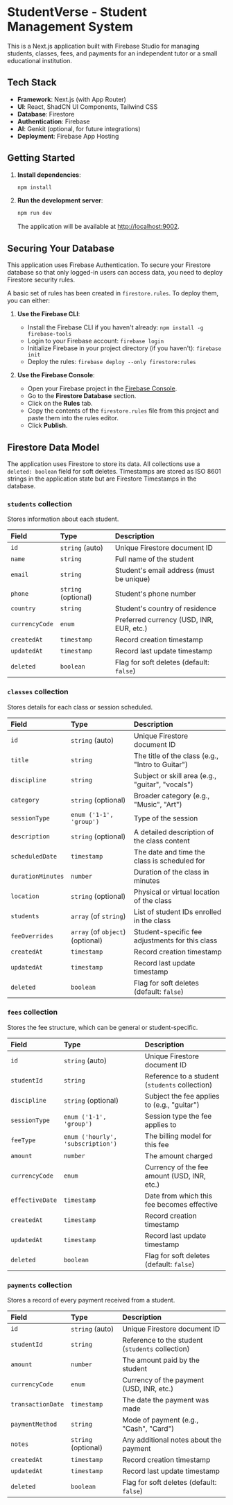 # StudentVerse - Student Management System

This is a Next.js application built with Firebase Studio for managing students, classes, fees, and payments for an independent tutor or a small educational institution.

## Tech Stack

- **Framework**: Next.js (with App Router)
- **UI**: React, ShadCN UI Components, Tailwind CSS
- **Database**: Firestore
- **Authentication**: Firebase
- **AI**: Genkit (optional, for future integrations)
- **Deployment**: Firebase App Hosting

## Getting Started

1.  **Install dependencies**:
    ```bash
    npm install
    ```

2.  **Run the development server**:
    ```bash
    npm run dev
    ```

    The application will be available at [http://localhost:9002](http://localhost:9002).

## Securing Your Database

This application uses Firebase Authentication. To secure your Firestore database so that only logged-in users can access data, you need to deploy Firestore security rules.

A basic set of rules has been created in `firestore.rules`. To deploy them, you can either:

1.  **Use the Firebase CLI**:
    - Install the Firebase CLI if you haven't already: `npm install -g firebase-tools`
    - Login to your Firebase account: `firebase login`
    - Initialize Firebase in your project directory (if you haven't): `firebase init`
    - Deploy the rules: `firebase deploy --only firestore:rules`

2.  **Use the Firebase Console**:
    - Open your Firebase project in the [Firebase Console](https://console.firebase.google.com/).
    - Go to the **Firestore Database** section.
    - Click on the **Rules** tab.
    - Copy the contents of the `firestore.rules` file from this project and paste them into the rules editor.
    - Click **Publish**.

## Firestore Data Model

The application uses Firestore to store its data. All collections use a `deleted: boolean` field for soft deletes. Timestamps are stored as ISO 8601 strings in the application state but are Firestore Timestamps in the database.

### `students` collection

Stores information about each student.

| Field        | Type                                    | Description                                |
| :----------- | :-------------------------------------- | :----------------------------------------- |
| `id`         | `string` (auto)                         | Unique Firestore document ID               |
| `name`         | `string`                                | Full name of the student                   |
| `email`        | `string`                                | Student's email address (must be unique)   |
| `phone`        | `string` (optional)                     | Student's phone number                     |
| `country`      | `string`                                | Student's country of residence             |
| `currencyCode` | `enum`                                  | Preferred currency (USD, INR, EUR, etc.)   |
| `createdAt`    | `timestamp`                             | Record creation timestamp                  |
| `updatedAt`    | `timestamp`                             | Record last update timestamp               |
| `deleted`      | `boolean`                               | Flag for soft deletes (default: `false`)   |

### `classes` collection

Stores details for each class or session scheduled.

| Field             | Type                                | Description                                       |
| :---------------- | :---------------------------------- | :------------------------------------------------ |
| `id`              | `string` (auto)                     | Unique Firestore document ID                      |
| `title`           | `string`                            | The title of the class (e.g., "Intro to Guitar")  |
| `discipline`      | `string`                            | Subject or skill area (e.g., "guitar", "vocals")  |
| `category`        | `string` (optional)                 | Broader category (e.g., "Music", "Art")           |
| `sessionType`     | `enum ('1-1', 'group')`             | Type of the session                               |
| `description`     | `string` (optional)                 | A detailed description of the class content       |
| `scheduledDate`   | `timestamp`                         | The date and time the class is scheduled for      |
| `durationMinutes` | `number`                            | Duration of the class in minutes                  |
| `location`        | `string` (optional)                 | Physical or virtual location of the class         |
| `students`        | `array` (of `string`)               | List of student IDs enrolled in the class         |
| `feeOverrides`    | `array` (of `object`) (optional)    | Student-specific fee adjustments for this class   |
| `createdAt`       | `timestamp`                         | Record creation timestamp                         |
| `updatedAt`       | `timestamp`                         | Record last update timestamp                      |
| `deleted`         | `boolean`                           | Flag for soft deletes (default: `false`)          |

### `fees` collection

Stores the fee structure, which can be general or student-specific.

| Field           | Type                                | Description                                       |
| :-------------- | :---------------------------------- | :------------------------------------------------ |
| `id`            | `string` (auto)                     | Unique Firestore document ID                      |
| `studentId`     | `string`                            | Reference to a student (`students` collection)    |
| `discipline`    | `string` (optional)                 | Subject the fee applies to (e.g., "guitar")       |
| `sessionType`   | `enum ('1-1', 'group')`             | Session type the fee applies to                   |
| `feeType`       | `enum ('hourly', 'subscription')`   | The billing model for this fee                    |
| `amount`        | `number`                            | The amount charged                                |
| `currencyCode`  | `enum`                              | Currency of the fee amount (USD, INR, etc.)       |
| `effectiveDate` | `timestamp`                         | Date from which this fee becomes effective        |
| `createdAt`     | `timestamp`                         | Record creation timestamp                         |
| `updatedAt`     | `timestamp`                         | Record last update timestamp                      |
| `deleted`       | `boolean`                           | Flag for soft deletes (default: `false`)          |

### `payments` collection

Stores a record of every payment received from a student.

| Field             | Type                  | Description                                       |
| :---------------- | :-------------------- | :------------------------------------------------ |
| `id`              | `string` (auto)       | Unique Firestore document ID                      |
| `studentId`       | `string`              | Reference to the student (`students` collection)  |
| `amount`          | `number`              | The amount paid by the student                    |
| `currencyCode`    | `enum`                | Currency of the payment (USD, INR, etc.)          |
| `transactionDate` | `timestamp`           | The date the payment was made                     |
| `paymentMethod`   | `string`              | Mode of payment (e.g., "Cash", "Card")            |
| `notes`           | `string` (optional)   | Any additional notes about the payment            |
| `createdAt`       | `timestamp`           | Record creation timestamp                         |
| `updatedAt`       | `timestamp`           | Record last update timestamp                      |
| `deleted`         | `boolean`             | Flag for soft deletes (default: `false`)          |

